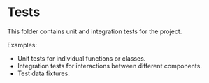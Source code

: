 # Tests

This folder contains unit and integration tests for the project.

Examples:
- Unit tests for individual functions or classes.
- Integration tests for interactions between different components.
- Test data fixtures.
